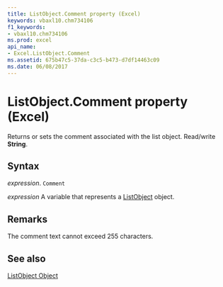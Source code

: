 ```yaml
---
title: ListObject.Comment property (Excel)
keywords: vbaxl10.chm734106
f1_keywords:
- vbaxl10.chm734106
ms.prod: excel
api_name:
- Excel.ListObject.Comment
ms.assetid: 675b47c5-37da-c3c5-b473-d7df14463c09
ms.date: 06/08/2017
---
```



# ListObject.Comment property (Excel)

Returns or sets the comment associated with the list object. Read/write  **String**.


## Syntax

 _expression_. `Comment`

 _expression_ A variable that represents a [ListObject](Excel.ListObject.md) object.


## Remarks

The comment text cannot exceed 255 characters.


## See also


[ListObject Object](Excel.ListObject.md)

